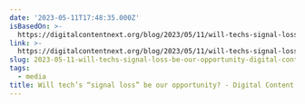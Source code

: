 ```yaml
---
date: '2023-05-11T17:48:35.000Z'
isBasedOn: >-
  https://digitalcontentnext.org/blog/2023/05/11/will-techs-signal-loss-be-our-opportunity/?utm_source=DCN+InContext+Newsletter&utm_campaign=f0e5f38278-incontext-23_05_11&utm_medium=email&utm_term=0_7a1e151592-f0e5f38278-399081817
link: >-
  https://digitalcontentnext.org/blog/2023/05/11/will-techs-signal-loss-be-our-opportunity/?utm_source=DCN+InContext+Newsletter&utm_campaign=f0e5f38278-incontext-23_05_11&utm_medium=email&utm_term=0_7a1e151592-f0e5f38278-399081817
slug: 2023-05-11-will-techs-signal-loss-be-our-opportunity-digital-content-next
tags:
  - media
title: Will tech’s “signal loss” be our opportunity? - Digital Content Next
---
```


